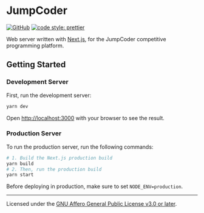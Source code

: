 # JumpCoder

[![GitHub](https://img.shields.io/github/license/rishvic/jumpcoder?style=flat-square)](COPYING)
[![code style: prettier](https://img.shields.io/badge/code_style-prettier-ff69b4.svg?style=flat-square)](https://github.com/prettier/prettier)

Web server written with [Next.js](https://nextjs.org/), for the JumpCoder
competitive programming platform.

## Getting Started

### Development Server

First, run the development server:

```bash
yarn dev
```

Open [http://localhost:3000](http://localhost:3000) with your browser to see the
result.

### Production Server

To run the production server, run the following commands:

```bash
# 1. Build the Next.js production build
yarn build
# 2. Then, run the production build
yarn start
```

Before deploying in production, make sure to set `NODE_ENV=production`.

---

Licensed under the [GNU Affero General Public License v3.0 or later](https://www.gnu.org/licenses/agpl.html).
